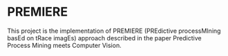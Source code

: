 # PREMIERE
This project is the implementation of PREMIERE (PREdictive processMIning basEd on tRace imagEs) approach described in the paper Predictive Process Mining meets Computer Vision.
